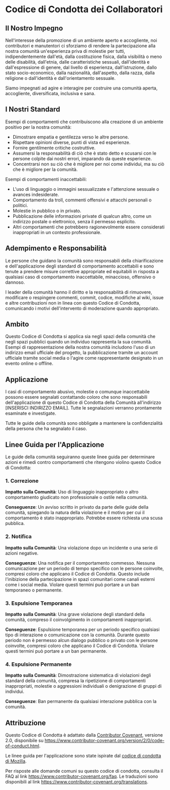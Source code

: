 <!-- @format -->

# Codice di Condotta dei Collaboratori

## Il Nostro Impegno

Nell'interesse della promozione di un ambiente aperto e accogliente, noi
contributori e manutentori ci sforziamo di rendere la partecipazione alla nostra
comunità un'esperienza priva di molestie per tutti, indipendentemente dall'età,
dalla costituzione fisica, dalla visibilità o meno delle disabilità, dall'etnia,
dalle caratteristiche sessuali, dall'identità e dall'espressione di genere, dal livello di
esperienza, dall'istruzione, dallo stato socio-economico, dalla nazionalità, dall'aspetto, dalla razza,
dalla religione o dall'identità e dall'orientamento sessuale.

Siamo impegnati ad agire e interagire per costruire una comunità aperta,
accogliente, diversificata, inclusiva e sana.

## I Nostri Standard

Esempi di comportamenti che contribuiscono alla creazione di un ambiente
positivo per la nostra comunità:

- Dimostrare empatia e gentilezza verso le altre persone.
- Rispettare opinioni diverse, punti di vista ed esperienze.
- Fornire gentilmente critiche costruttive.
- Assumersi la responsabilità di ciò che è stato detto e scusarsi con le persone
  colpite dai nostri errori, imparando da queste esperienze.
- Concentrarsi non su ciò che è migliore per noi come individui, ma su ciò che
  è migliore per la comunità.

Esempi di comportamenti inaccettabili:

- L'uso di linguaggio o immagini sessualizzate e l'attenzione sessuale o
  avances indesiderate.
- Comportamento da troll, commenti offensivi e attacchi personali o politici.
- Molestie in pubblico o in privato.
- Pubblicazione delle informazioni private di qualcun altro, come un indirizzo postale o
  elettronico, senza il permesso esplicito.
- Altri comportamenti che potrebbero ragionevolmente essere considerati
  inappropriati in un contesto professionale.

## Adempimento e Responsabilità

Le persone che guidano la comunità sono responsabili della chiarificazione e
dell'applicazione degli standard di comportamento accettabili e sono tenute a
prendere misure correttive appropriate ed equitabili in risposta a qualsiasi
caso di comportamento inaccettabile, minaccioso, offensivo o dannoso.

I leader della comunità hanno il diritto e la responsabilità di
rimuovere, modificare o respingere commenti, commit, codice, modifiche al wiki,
issue e altre contribuzioni non in linea con questo Codice di Condotta, comunicando
i motivi dell'intervento di moderazione quando appropriato.

## Ambito

Questo Codice di Condotta si applica sia negli spazi della comunità
che negli spazi pubblici quando un individuo rappresenta la sua comunità.
Esempi di rappresentazione della nostra comunità includono l'uso di un indirizzo email
ufficiale del progetto, la pubblicazione tramite un account ufficiale tramite
social media o l'agire come rappresentante designato in un evento online o offline.

## Applicazione

I casi di comportamento abusivo, molestie o comunque inaccettabile possono
essere segnalati contattando coloro che sono responsabili dell'applicazione di questo Codice di Condotta della Comunità all'indirizzo [INSERISCI INDIRIZZO EMAIL].
Tutte le segnalazioni verranno prontamente esaminate e investigate.

Tutte le guide della comunità sono obbligate a mantenere la confidenzialità della persona che ha segnalato il caso.

## Linee Guida per l'Applicazione

Le guide della comunità seguiranno queste linee guida per determinare azioni e
rimedi contro comportamenti che ritengono violino questo Codice di Condotta:

### 1. Correzione

**Impatto sulla Comunità**: Uso di linguaggio inappropriato o altro comportamento
giudicato non professionale o ostile nella comunità.

**Conseguenze**: Un avviso scritto in privato da parte delle guide della comunità,
spiegando la natura della violazione e il motivo per cui il comportamento è stato inappropriato.
Potrebbe essere richiesta una scusa pubblica.

### 2. Notifica

**Impatto sulla Comunità**: Una violazione dopo un incidente o una serie di azioni negative.

**Conseguenze**: Una notifica per il comportamento commesso. Nessuna comunicazione per
un periodo di tempo specifico con le persone coinvolte, compresi coloro che
applicano il Codice di Condotta. Questo include l'inibizione della partecipazione
in spazi comunitari come canali esterni come i social media.
Violare questi termini può portare a un ban temporaneo o permanente.

### 3. Espulsione Temporanea

**Impatto sulla Comunità**: Una grave violazione degli standard della comunità, compreso il coinvolgimento in comportamenti inappropriati.

**Conseguenze**: Espulsione temporanea per un periodo specifico
qualsiasi tipo di interazione o comunicazione con la comunità. Durante questo
periodo non è permesso alcun dialogo pubblico o privato con le persone coinvolte,
compresi coloro che applicano il Codice di Condotta.
Violare questi termini può portare a un ban permanente.

### 4. Espulsione Permanente

**Impatto sulla Comunità**: Dimostrazione sistematica di violazioni degli standard
della comunità, compresa la ripetizione di comportamenti inappropriati, molestie
o aggressioni individuali o denigrazione di gruppi di individui.

**Conseguenze**: Ban permanente da qualsiasi interazione pubblica con la comunità.

## Attribuzione

Questo Codice di Condotta è adattato dalla [Contributor Covenant][homepage],
versione 2.0, disponibile su https://www.contributor-covenant.org/version/2/0/code-of-conduct.html.

Le linee guida per l'applicazione sono state ispirate dal [codice di condotta di Mozilla](https://github.com/mozilla/diversity).

[homepage]: https://www.contributor-covenant.org

Per risposte alle domande comuni su questo codice di condotta,
consulta il FAQ al link https://www.contributor-covenant.org/faq.
Le traduzioni sono disponibili al link https://www.contributor-covenant.org/translations.

```

```
